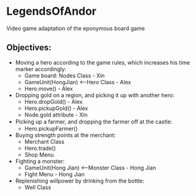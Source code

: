 # LegendsOfAndor
Video game adaptation of the eponymous board game

## Objectives: 
- Moving a hero according to the game rules, which increases his time marker accordingly:
  - Game board: Nodes Class - Xin
  - GameUnit(HongJian) <--Hero Class - Alex
  - Hero.move() - Alex
- Dropping gold on a region, and picking it up with another hero:
  - Hero.dropGold() - Alex
  - Hero.pickupGold() - Alex
  - Node.gold attribute - Xin
- Picking up a farmer, and dropping the farmer oﬀ at the castle:
  - Hero.pickupFarmer()
- Buying strength points at the merchant:
  - Merchant Class
  - Hero.trade()
  - Shop Menu
- Fighting a monster:
  - GameUnit(Hong Jian) <--Monster Class - Hong Jian
  - Fight Menu - Hong Jian
- Replenishing willpower by drinking from the bottle:
  - Well Class